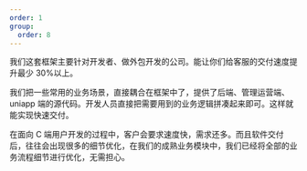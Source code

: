 ```yaml
---
order: 1
group:
  order: 8
---
```


我们这套框架主要针对开发者、做外包开发的公司。能让你们给客服的交付速度提升最少 30%以上。

我们把一些常用的业务场景，直接耦合在框架中了，提供了后端、管理运营端、uniapp 端的源代码。开发人员直接把需要用到的业务逻辑拼凑起来即可。这样就能实现快速交付。

在面向 C 端用户开发的过程中，客户会要求速度快，需求还多。而且软件交付后，往往会出现很多的细节优化，在我们的成熟业务模块中，我们已经将全部的业务流程细节进行优化，无需担心。
